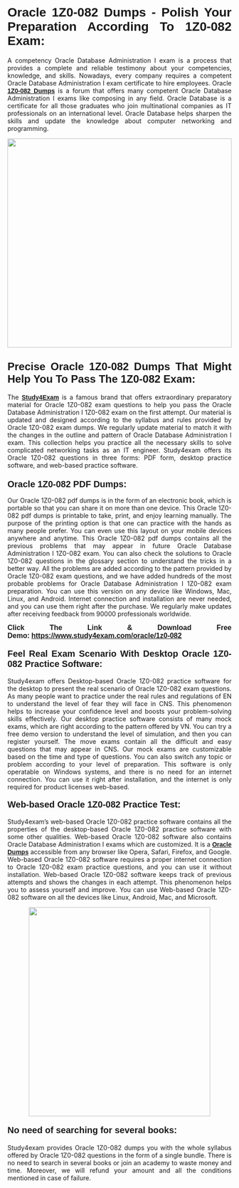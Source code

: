 <h1 style="text-align: justify;"><strong><span style="font-family:Lucida Sans Unicode,Lucida Grande,sans-serif;">Oracle 1Z0-082 Dumps - Polish Your Preparation According To 1Z0-082 Exam:</span></strong></h1>

<p style="text-align: justify;">A competency Oracle Database Administration I exam is a process that provides a complete and reliable testimony about your competencies, knowledge, and skills. Nowadays, every company requires a competent Oracle Database Administration I exam certificate to hire employees. Oracle <a href="https://www.study4exam.com/oracle/1z0-082-valid-dumps"><span style="font-family:Verdana,Geneva,sans-serif;"><strong>1Z0-082 Dumps</strong></span></a> is a forum that offers many competent Oracle Database Administration I exams like composing in any field. Oracle Database is a certificate for all those graduates who join multinational companies as IT professionals on an international level. Oracle Database helps sharpen the skills and update the knowledge about computer networking and programming.</p>

<p style="text-align: justify;"><a href="https://www.study4exam.com/oracle/1z0-082"><img alt="" src="https://www.thequestionanswers.com/wp-content/uploads/2022/06/S4E-Cert-Exams-Questions-Banner.webp" style="width: 100%; height: 470px;" /></a></p>

<h2 style="text-align: justify;"><span style="font-family:Lucida Sans Unicode,Lucida Grande,sans-serif;"><strong><span style="font-size:24px;">Precise Oracle 1Z0-082 Dumps That Might Help You To Pass The 1Z0-082 Exam:</span></strong></span></h2>

<p style="text-align: justify;">The <a href="https://www.study4exam.com/"><span style="font-family:Lucida Sans Unicode,Lucida Grande,sans-serif;"><strong>Study4Exam</strong></span></a> is a famous brand that offers extraordinary preparatory material for Oracle 1Z0-082 exam questions to help you pass the Oracle Database Administration I 1Z0-082 exam on the first attempt. Our material is updated and designed according to the syllabus and rules provided by Oracle 1Z0-082 exam dumps. We regularly update material to match it with the changes in the outline and pattern of Oracle Database Administration I exam. This collection helps you practice all the necessary skills to solve complicated networking tasks as an IT engineer. Study4exam offers its Oracle 1Z0-082 questions in three forms: PDF form, desktop practice software, and web-based practice software. </p>

<h3 style="text-align: justify;"><strong><span style="font-size:20px;"><span style="font-family:Lucida Sans Unicode,Lucida Grande,sans-serif;">Oracle 1Z0-082 PDF Dumps:</span></span></strong></h3>

<p style="text-align: justify;">Our Oracle 1Z0-082 pdf dumps is in the form of an electronic book, which is portable so that you can share it on more than one device. This Oracle 1Z0-082 pdf dumps is printable to take, print, and enjoy learning manually. The purpose of the printing option is that one can practice with the hands as many people prefer. You can even use this layout on your mobile devices anywhere and anytime. This Oracle 1Z0-082 pdf dumps contains all the previous problems that may appear in future Oracle Database Administration I 1Z0-082 exam. You can also check the solutions to Oracle 1Z0-082 questions in the glossary section to understand the tricks in a better way. All the problems are added according to the pattern provided by Oracle 1Z0-082 exam questions, and we have added hundreds of the most probable problems for Oracle Database Administration I 1Z0-082 exam preparation. You can use this version on any device like Windows, Mac, Linux, and Android. Internet connection and installation are never needed, and you can use them right after the purchase. We regularly make updates after receiving feedback from 90000 professionals worldwide.</p>

<p style="text-align: justify;"><span style="font-family:Lucida Sans Unicode,Lucida Grande,sans-serif;"><strong><span style="font-size:16px;">Click The Link & Download Free Demo:</span></strong></span> <strong><span style="font-family:Lucida Sans Unicode,Lucida Grande,sans-serif;"><span style="font-size:16px;"><a href="https://www.study4exam.com/oracle/1z0-082">https://www.study4exam.com/oracle/1z0-082</a></span></span></strong></p>

<h4 style="text-align: justify;"><strong><span style="font-family:Lucida Sans Unicode,Lucida Grande,sans-serif;"><span style="font-size:20px;">Feel Real Exam Scenario With Desktop Oracle 1Z0-082 Practice Software:</span></span></strong></h4>

<p style="text-align: justify;">Study4exam offers Desktop-based Oracle 1Z0-082 practice software for the desktop to present the real scenario of Oracle 1Z0-082 exam questions. As many people want to practice under the real rules and regulations of EN to understand the level of fear they will face in CNS. This phenomenon helps to increase your confidence level and boosts your problem-solving skills effectively. Our desktop practice software consists of many mock exams, which are right according to the pattern offered by VN. You can try a free demo version to understand the level of simulation, and then you can register yourself. The move exams contain all the difficult and easy questions that may appear in CNS. Our mock exams are customizable based on the time and type of questions. You can also switch any topic or problem according to your level of preparation. This software is only operatable on Windows systems, and there is no need for an internet connection. You can use it right after installation, and the internet is only required for product licenses web-based. </p>

<h4 style="text-align: justify;"><span style="font-family:Lucida Sans Unicode,Lucida Grande,sans-serif;"><strong><span style="font-size:20px;">Web-based Oracle 1Z0-082 Practice Test:</span></strong></span></h4>

<p style="text-align: justify;">Study4exam’s web-based Oracle 1Z0-082 practice software contains all the properties of the desktop-based Oracle 1Z0-082 practice software with some other qualities. Web-based Oracle 1Z0-082 software also contains Oracle Database Administration I exams which are customized. It is a <a href="https://www.study4exam.com/oracle-exams"><span style="font-family:Lucida Sans Unicode,Lucida Grande,sans-serif;"><strong>Oracle Dumps</strong></span></a> accessible from any browser like Opera, Safari, Firefox, and Google. Web-based Oracle 1Z0-082 software requires a proper internet connection to Oracle 1Z0-082 exam practice questions, and you can use it without installation. Web-based Oracle 1Z0-082 software keeps track of previous attempts and shows the changes in each attempt. This phenomenon helps you to assess yourself and improve. You can use Web-based Oracle 1Z0-082 software on all the devices like Linux, Android, Mac, and Microsoft.</p>

<p style="text-align: center;"><a href="https://www.study4exam.com/oracle/1z0-082"><img alt="" src="https://www.thequestionanswers.com/wp-content/uploads/2022/06/S4E-Cert-Exams-Questions-Discount-Banner.webp" style="width: 90%; height: 470px;" /></a></p>

<h4 style="text-align: justify;"><span style="font-family:Lucida Sans Unicode,Lucida Grande,sans-serif;"><strong><span style="font-size:20px;">No need of searching for several books:</span></strong></span></h4>

<p style="text-align: justify;">Study4exam provides Oracle 1Z0-082 dumps you with the whole syllabus offered by Oracle 1Z0-082 questions in the form of a single bundle. There is no need to search in several books or join an academy to waste money and time. Moreover, we will refund your amount and all the conditions mentioned in case of failure.</p>
